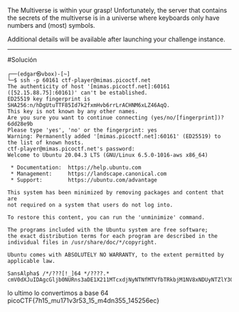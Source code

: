 The Multiverse is within your grasp! Unfortunately, the server that contains the secrets of the multiverse is in a universe where keyboards only have numbers and (most) symbols.

Additional details will be available after launching your challenge instance.

-------------
#Solución 

```
┌──(edgar㉿vbox)-[~]
└─$ ssh -p 60161 ctf-player@mimas.picoctf.net
The authenticity of host '[mimas.picoctf.net]:60161 ([52.15.88.75]:60161)' can't be established.
ED25519 key fingerprint is SHA256:n/hDgUtuTTF85Id7k2fxmHvb6rrLrACHNM6xLZ46AqQ.
This key is not known by any other names.
Are you sure you want to continue connecting (yes/no/[fingerprint])? 6dd28e9b
Please type 'yes', 'no' or the fingerprint: yes
Warning: Permanently added '[mimas.picoctf.net]:60161' (ED25519) to the list of known hosts.
ctf-player@mimas.picoctf.net's password: 
Welcome to Ubuntu 20.04.3 LTS (GNU/Linux 6.5.0-1016-aws x86_64)

 * Documentation:  https://help.ubuntu.com
 * Management:     https://landscape.canonical.com
 * Support:        https://ubuntu.com/advantage

This system has been minimized by removing packages and content that are
not required on a system that users do not log into.

To restore this content, you can run the 'unminimize' command.

The programs included with the Ubuntu system are free software;
the exact distribution terms for each program are described in the
individual files in /usr/share/doc/*/copyright.

Ubuntu comes with ABSOLUTELY NO WARRANTY, to the extent permitted by
applicable law.

SansAlpha$ /*/???[!_]64 */????.*
cmV0dXJuIDAgcGljb0NURns3aDE1X211MTcxdjNyNTNfMTVfbTRkbjM1NV8xNDUyNTZlY30=
```
lo ultimo lo convertimos a base 64
picoCTF{7h15_mu171v3r53_15_m4dn355_145256ec}